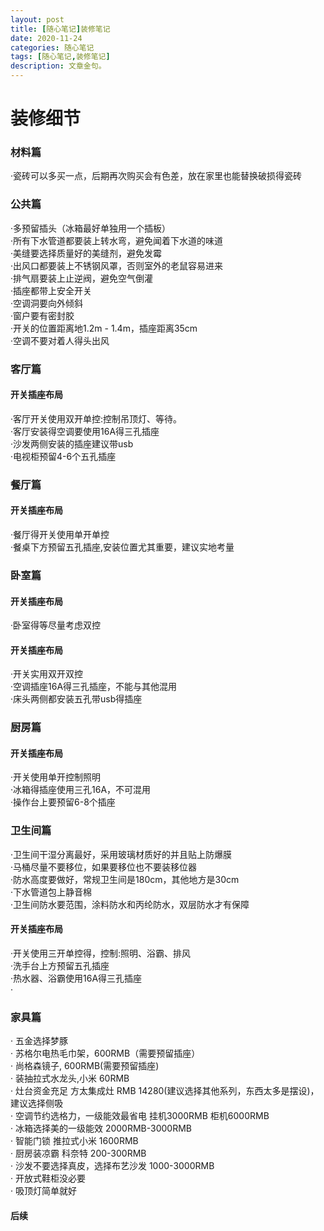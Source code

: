 ```yaml
---
layout: post
title: [随心笔记]装修笔记
date: 2020-11-24
categories: 随心笔记
tags: [随心笔记,装修笔记]
description: 文章金句。
---
```

# 装修细节 #
### 材料篇 ###
  ·瓷砖可以多买一点，后期再次购买会有色差，放在家里也能替换破损得瓷砖<br>
### 公共篇 ###
  ·多预留插头（冰箱最好单独用一个插板）<br>
  ·所有下水管道都要装上转水弯，避免闻着下水道的味道<br>
  ·美缝要选择质量好的美缝剂，避免发霉<br>
  ·出风口都要装上不锈钢风罩，否则室外的老鼠容易进来<br>
  ·排气扇要装上止逆阀，避免空气倒灌<br>
  ·插座都带上安全开关<br>
  ·空调洞要向外倾斜<br>
  ·窗户要有密封胶<br>
  ·开关的位置距离地1.2m - 1.4m，插座距离35cm<br>
  ·空调不要对着人得头出风<br>
### 客厅篇 ###
#### 开关插座布局 ####
 ·客厅开关使用双开单控:控制吊顶灯、等待。<br>
 ·客厅安装得空调要使用16A得三孔插座<br>
 ·沙发两侧安装的插座建议带usb<br>
 ·电视柜预留4-6个五孔插座 <br>
### 餐厅篇 ###
#### 开关插座布局 ####
 ·餐厅得开关使用单开单控<br>
 ·餐桌下方预留五孔插座,安装位置尤其重要，建议实地考量<br>
### 卧室篇 ###
#### 开关插座布局 ####
 ·卧室得等尽量考虑双控<br>
  
#### 开关插座布局 ####
 ·开关实用双开双控<br>
 ·空调插座16A得三孔插座，不能与其他混用<br>
 ·床头两侧都安装五孔带usb得插座<br>
 
### 厨房篇 ###
#### 开关插座布局 ####
 ·开关使用单开控制照明<br>
 ·冰箱得插座使用三孔16A，不可混用<br>
 ·操作台上要预留6-8个插座<br>

### 卫生间篇 ###
 ·卫生间干湿分离最好，采用玻璃材质好的并且贴上防爆膜 <br>
 ·马桶尽量不要移位，如果要移位也不要装移位器<br>
 ·防水高度要做好，常规卫生间是180cm，其他地方是30cm<br>
 ·下水管道包上静音棉<br>
 ·卫生间防水要范围，涂料防水和丙纶防水，双层防水才有保障
#### 开关插座布局 ####
 ·开关使用三开单控得，控制:照明、浴霸、排风<br>
 ·洗手台上方预留五孔插座<br>
 ·热水器、浴霸使用16A得三孔插座<br>
 ·
### 家具篇 ###
 · 五金选择梦豚<br>
 · 苏格尔电热毛巾架，600RMB（需要预留插座）<br>
 · 尚格森镜子, 600RMB(需要预留插座) <br>
 · 装抽拉式水龙头,小米 60RMB <br>
 · 灶台资金充足 方太集成灶 RMB 14280(建议选择其他系列，东西太多是摆设)，建议选择侧吸 <br>
 · 空调节约选格力，一级能效最省电 挂机3000RMB 柜机6000RMB <br>
 · 冰箱选择美的一级能效 2000RMB-3000RMB<br>
 · 智能门锁 推拉式小米 1600RMB <br>
 · 厨房装凉霸 科奈特 200-300RMB <br>
 · 沙发不要选择真皮，选择布艺沙发 1000-3000RMB <br>
 · 开放式鞋柜没必要 <br>
 · 吸顶灯简单就好 <br>
#### 后续 ####
